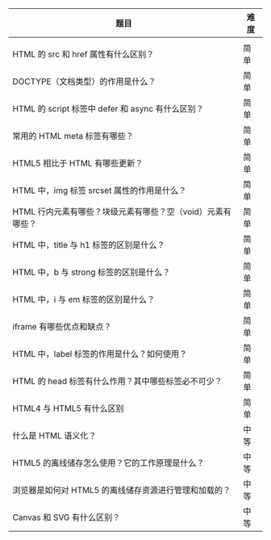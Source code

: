  

| 题目                                                        | 难度 |
| ----------------------------------------------------------- | ---- |
|                                                             |      |
| HTML 的 src 和 href 属性有什么区别？                        | 简单 |
| DOCTYPE（文档类型）的作用是什么？                           | 简单 |
| HTML 的 script 标签中 defer 和 async 有什么区别？           | 简单 |
| 常用的 HTML meta 标签有哪些？                               | 简单 |
| HTML5 相比于 HTML 有哪些更新？                              | 简单 |
| HTML 中，img 标签 srcset 属性的作用是什么？                 | 简单 |
| HTML 行内元素有哪些？块级元素有哪些？空（void）元素有哪些？ | 简单 |
| HTML 中，title 与 h1 标签的区别是什么？                     | 简单 |
| HTML 中，b 与 strong 标签的区别是什么？                     | 简单 |
| HTML 中，i 与 em 标签的区别是什么？                         | 简单 |
| iframe 有哪些优点和缺点？                                   | 简单 |
| HTML 中，label 标签的作用是什么？如何使用？                 | 简单 |
| HTML 的 head 标签有什么作用？其中哪些标签必不可少？         | 简单 |
| HTML4 与 HTML5 有什么区别                                   | 简单 |
| 什么是 HTML 语义化？                                        | 中等 |
| HTML5 的离线储存怎么使用？它的工作原理是什么？              | 中等 |
| 浏览器是如何对 HTML5 的离线储存资源进行管理和加载的？       | 中等 |
| Canvas 和 SVG 有什么区别？                                  | 中等 |
